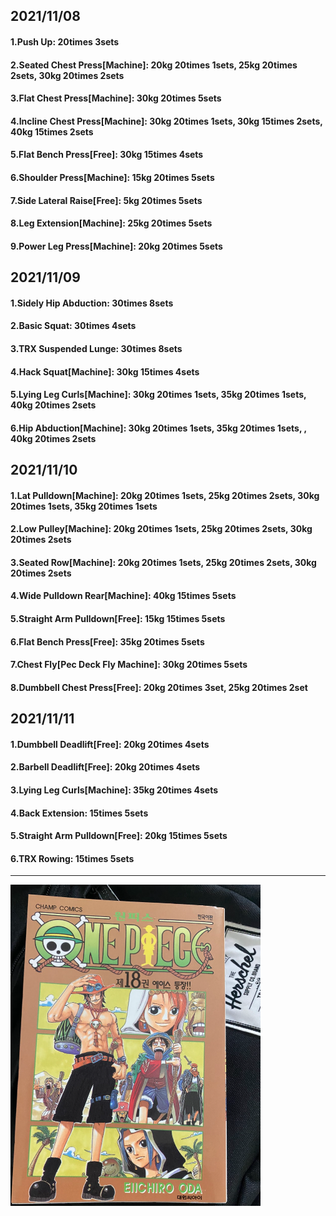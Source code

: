 ## 2021/11/08
#### 1.Push Up: 20times 3sets
#### 2.Seated Chest Press\[Machine\]: 20kg 20times 1sets, 25kg 20times 2sets, 30kg 20times 2sets
#### 3.Flat Chest Press\[Machine\]: 30kg 20times 5sets
#### 4.Incline Chest Press\[Machine\]: 30kg 20times 1sets, 30kg 15times 2sets, 40kg 15times 2sets
#### 5.Flat Bench Press\[Free\]: 30kg 15times 4sets
#### 6.Shoulder Press\[Machine\]: 15kg 20times 5sets
#### 7.Side Lateral Raise\[Free\]: 5kg 20times 5sets
#### 8.Leg Extension\[Machine\]: 25kg 20times 5sets
#### 9.Power Leg Press\[Machine\]: 20kg 20times 5sets

## 2021/11/09
#### 1.Sidely Hip Abduction: 30times 8sets
#### 2.Basic Squat: 30times 4sets
#### 3.TRX Suspended Lunge: 30times 8sets
#### 4.Hack Squat\[Machine\]: 30kg 15times 4sets
#### 5.Lying Leg Curls\[Machine\]: 30kg 20times 1sets, 35kg 20times 1sets, 40kg 20times 2sets
#### 6.Hip Abduction\[Machine\]: 30kg 20times 1sets, 35kg 20times 1sets, , 40kg 20times 2sets

## 2021/11/10
#### 1.Lat Pulldown\[Machine\]: 20kg 20times 1sets, 25kg 20times 2sets, 30kg 20times 1sets, 35kg 20times 1sets
#### 2.Low Pulley\[Machine\]: 20kg 20times 1sets, 25kg 20times 2sets, 30kg 20times 2sets
#### 3.Seated Row\[Machine\]: 20kg 20times 1sets, 25kg 20times 2sets, 30kg 20times 2sets
#### 4.Wide Pulldown Rear\[Machine\]: 40kg 15times 5sets
#### 5.Straight Arm Pulldown\[Free\]: 15kg 15times 5sets
#### 6.Flat Bench Press\[Free\]: 35kg 20times 5sets
#### 7.Chest Fly\[Pec Deck Fly Machine\]: 30kg 20times 5sets
#### 8.Dumbbell Chest Press\[Free\]: 20kg 20times 3set, 25kg 20times 2set

## 2021/11/11
#### 1.Dumbbell Deadlift\[Free\]: 20kg 20times 4sets
#### 2.Barbell Deadlift\[Free\]: 20kg 20times 4sets
#### 3.Lying Leg Curls\[Machine\]: 35kg 20times 4sets
#### 4.Back Extension: 15times 5sets
#### 5.Straight Arm Pulldown\[Free\]: 20kg 15times 5sets
#### 6.TRX Rowing: 15times 5sets

---
<img src='./_resources/__018.png' width='400px' />
